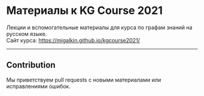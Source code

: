 # Материалы к KG Course 2021

Лекции и вспомогательные материалы для курса по графам знаний на русском языке.  
Сайт курса: <https://migalkin.github.io/kgcourse2021/>

---

## Contribution

Мы приветствуем pull requests с новыми материалами или исправлениями ошибок.
